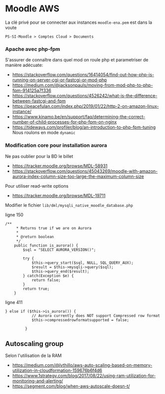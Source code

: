 # Moodle AWS

La clé privé pour se connecter aux instances `moodle-ena.pem` est dans la voute

`PS-SI-Moodle > Comptes Cloud > Documents`


### Apache avec php-fpm

S'assurer de connaître dans quel mod on roule php et parametriser de manière adécuate:

- https://stackoverflow.com/questions/16414054/find-out-how-php-is-running-on-server-cgi-or-fastcgi-or-mod-php
- https://medium.com/@jacksonpauls/moving-from-mod-php-to-php-fpm-914125a7f336
- https://stackoverflow.com/questions/4526242/what-is-the-difference-between-fastcgi-and-fpm
- https://peacefulan.com/index.php/2019/01/22/http-2-on-amazon-linux-instance/
- https://www.kinamo.be/en/support/faq/determining-the-correct-number-of-child-processes-for-php-fpm-on-nginx
- https://tideways.com/profiler/blog/an-introduction-to-php-fpm-tuning
 Nous roulons en mode `dynamic`


### Modification core pour installation aurora

Ne pas oublier pour la BD le billet 
- https://tracker.moodle.org/browse/MDL-58931
- https://stackoverflow.com/questions/45043269/moodle-with-amazon-aurora-index-column-size-too-large-the-maximum-column-size

Pour utiliser read-write options 
- https://tracker.moodle.org/browse/MDL-19711

Modifier le fichier `lib/dml/mysqli_native_moodle_database.php`

ligne 150
```
/**
     * Returns true if we are on Aurora
     * 
     * @return boolean
     */
    public function is_aurora() {
        $sql = "SELECT AURORA_VERSION()";
        
        try {
            $this->query_start($sql, NULL, SQL_QUERY_AUX);
            $result = $this->mysqli->query($sql);
            $this->query_end($result);
        } catch(Exception $e) {
            return false;
        }
        return true;
    }
```
ligne 411
```
} else if ($this->is_aurora()) {
            // Aurora currently does NOT support Compressed row format
            $this->compressedrowformatsupported = false;

         }
```

## Autoscaling group

Selon l'utilisation de la RAM

- https://medium.com/@lvthillo/aws-auto-scaling-based-on-memory-utilization-in-cloudformation-159676b6f4d6
- https://www.1strategy.com/blog/2017/08/22/using-ram-utilization-for-monitoring-and-alerting/
- https://segment.com/blog/when-aws-autoscale-doesn-t/
